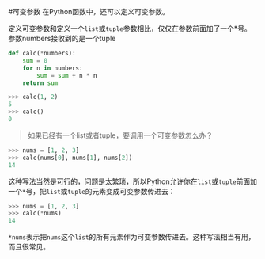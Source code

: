 #可变参数
在Python函数中，还可以定义可变参数。

定义可变参数和定义一个`list`或`tuple`参数相比，仅仅在参数前面加了一个*号。参数numbers接收到的是一个tuple
```py
def calc(*numbers):
    sum = 0
    for n in numbers:
        sum = sum + n * n
    return sum
```


```py
>>> calc(1, 2)
5
>>> calc()
0
```


>如果已经有一个list或者tuple，要调用一个可变参数怎么办？

```py
>>> nums = [1, 2, 3]
>>> calc(nums[0], nums[1], nums[2])
14
```

这种写法当然是可行的，问题是太繁琐，所以Python允许你在`list`或`tuple`前面加一个`*`号，把`list`或`tuple`的元素变成可变参数传进去：

```py
>>> nums = [1, 2, 3]
>>> calc(*nums)
14
```
`*nums`表示把`nums`这个`list`的所有元素作为可变参数传进去。这种写法相当有用，而且很常见。
